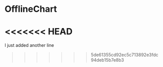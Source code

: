 # OfflineChart
<<<<<<< HEAD
=======
I just added another line 
>>>>>>> 5de61355cd92ec5c713892e3fdc94deb15b7e8b3
